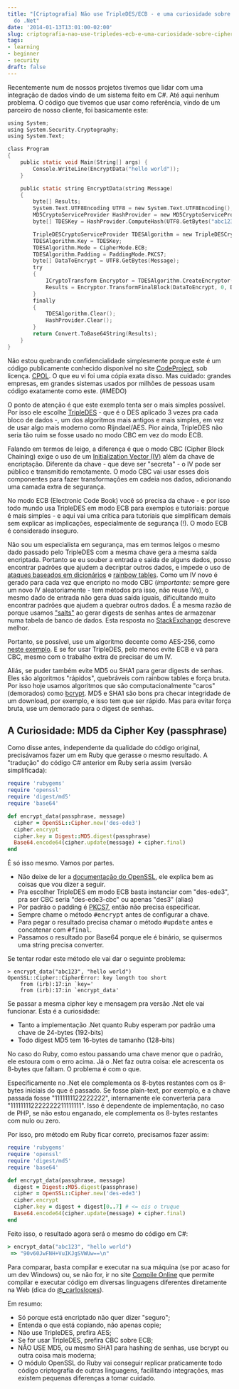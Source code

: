 ```yaml
---
title: "[Criptografia] Não use TripleDES/ECB - e uma curiosidade sobre Cipher Key
  do .Net"
date: '2014-01-13T13:01:00-02:00'
slug: criptografia-nao-use-tripledes-ecb-e-uma-curiosidade-sobre-cipher-key-do-net
tags:
- learning
- beginner
- security
draft: false
---
```


Recentemente num de nossos projetos tivemos que lidar com uma integração de dados vindo de um sistema feito em C#. Até aqui nenhum problema. O código que tivemos que usar como referência, vindo de um parceiro de nosso cliente, foi basicamente este:

```C
using System;
using System.Security.Cryptography;
using System.Text;

class Program
{
	public static void Main(String[] args) {
		Console.WriteLine(EncryptData("hello world"));
	}

	public static string EncryptData(string Message)
	{
	    byte[] Results;
	    System.Text.UTF8Encoding UTF8 = new System.Text.UTF8Encoding();
	    MD5CryptoServiceProvider HashProvider = new MD5CryptoServiceProvider();
	    byte[] TDESKey = HashProvider.ComputeHash(UTF8.GetBytes("abc123"));

	    TripleDESCryptoServiceProvider TDESAlgorithm = new TripleDESCryptoServiceProvider();
	    TDESAlgorithm.Key = TDESKey;
	    TDESAlgorithm.Mode = CipherMode.ECB;
	    TDESAlgorithm.Padding = PaddingMode.PKCS7;
	    byte[] DataToEncrypt = UTF8.GetBytes(Message);
	    try
	    {
	        ICryptoTransform Encryptor = TDESAlgorithm.CreateEncryptor();
	        Results = Encryptor.TransformFinalBlock(DataToEncrypt, 0, DataToEncrypt.Length);
	    }
	    finally
	    {                
	        TDESAlgorithm.Clear();
	        HashProvider.Clear();
	    }
	    return Convert.ToBase64String(Results);
	}
}
```

Não estou quebrando confidencialidade simplesmente porque este é um código publicamente conhecido disponível no site [CodeProject](http://www.codeproject.com/Tips/306620/Encryption-Decryption-Function-in-Net-using-MD5Cry), sob licença. [CPOL](http://www.codeproject.com/info/cpol10.aspx). O que eu vi foi uma cópia exata disso. Mas cuidado: grandes empresas, em grandes sistemas usados por milhões de pessoas usam código exatamente como este. (#MEDO)

O ponto de atenção é que este exemplo tenta ser o mais simples possível. Por isso ele escolhe [TripleDES](http://en.wikipedia.org/wiki/Triple_DES) - que é o DES aplicado 3 vezes pra cada bloco de dados -, um dos algoritmos mais antigos e mais simples, em vez de usar algo mais moderno como Rijndael/AES. Pior ainda, TripleDES não seria tão ruim se fosse usado no modo CBC em vez do modo ECB.

Falando em termos de leigo, a diferença é que o modo CBC (Cipher Block Chaining) exige o uso de um [Initialization Vector (IV)](http://bit.ly/1m2TCjI) além da chave de encriptação. Diferente da chave - que deve ser "secreta" - o IV pode ser público e transmitido remotamente. O modo CBC vai usar esses dois componentes para fazer transformações em cadeia nos dados, adicionando uma camada extra de segurança.

No modo ECB (Electronic Code Book) você só precisa da chave - e por isso todo mundo usa TripleDES em modo ECB para exemplos e tutoriais: porque é mais simples - e aqui vai uma crítica para tutoriais que simplificam demais sem explicar as implicações, especialmente de segurança (!). O modo ECB é considerado inseguro. 

Não sou um especialista em segurança, mas em termos leigos o mesmo dado passado pelo TripleDES com a mesma chave gera a mesma saída encriptada. Portanto se eu souber a entrada e saída de alguns dados, posso encontrar padrões que ajudem a decriptar outros dados, e impede o uso de [ataques baseados em dicionários](http://en.wikipedia.org/wiki/Dictionary_attack) e [rainbow tables](http://en.wikipedia.org/wiki/Rainbow_table). Como um IV novo é gerado para cada vez que encripto no modo CBC (*importante:* sempre gere um novo IV aleatoriamente - tem métodos pra isso, não reuse IVs), o mesmo dado de entrada não gera duas saída iguais, dificultando muito encontrar padrões que ajudem a quebrar outros dados. É a mesma razão de porque usamos ["salts"](http://bit.ly/JV5KHv) ao gerar digests de senhas antes de armazenar numa tabela de banco de dados. Esta resposta no [StackExchange](http://security.stackexchange.com/questions/6058/is-real-salt-the-same-as-initialization-vectors) descreve melhor.

Portanto, se possível, use um algoritmo decente como AES-256, como [neste exemplo](http://www.codeproject.com/Articles/662187/FIPS-Encryption-Algorithms-and-Implementation-of-A). E se for usar TripleDES, pelo menos evite ECB e vá para CBC, mesmo com o trabalho extra de precisar de um IV.

Aliás, se puder também evite MD5 ou SHA1 para gerar digests de senhas. Eles são algoritmos "rápidos", quebráveis com rainbow tables e força bruta. Por isso hoje usamos algoritmos que são computacionalmente "caros" (demorados) como [bcrypt](http://www.warmenhoven.co/2012/03/06/do-not-use-md5-or-sha1-to-simply-hash-db-passwords/). MD5 e SHA1 são bons pra checar integridade de um download, por exemplo, e isso tem que ser rápido. Mas para evitar força bruta, use um demorado para o digest de senhas.

## A Curiosidade: MD5 da Cipher Key (passphrase)

Como disse antes, independente da qualidade do código original, precisávamos fazer um em Ruby que gerasse o mesmo resultado. A "tradução" do código C# anterior em Ruby seria assim (versão simplificada):

```ruby
require 'rubygems'
require 'openssl'
require 'digest/md5'
require 'base64'

def encrypt_data(passphrase, message)
  cipher = OpenSSL::Cipher.new('des-ede3')
  cipher.encrypt
  cipher.key = Digest::MD5.digest(passphrase)
  Base64.encode64(cipher.update(message) + cipher.final)
end
```

É só isso mesmo. Vamos por partes.

* Não deixe de ler a [documentação do OpenSSL](http://ruby-doc.org/stdlib-2.1.0/libdoc/openssl/rdoc/OpenSSL.html), ele explica bem as coisas que vou dizer a seguir.
* Pra escolher TripleDES em modo ECB basta instanciar com "des-ede3", pra ser CBC seria "des-ede3-cbc" ou apenas "des3" (alias)
* Por padrão o padding é [PKCS7](http://ruby-doc.org/stdlib-2.1.0/libdoc/openssl/rdoc/OpenSSL/PKCS7.html), então não precisa especificar.
* Sempre chame o método <tt>#encrypt</tt> antes de configurar a chave.
* Para pegar o resultado precisa chamar o método <tt>#update</tt> antes e concatenar com <tt>#final</tt>.
* Passamos o resultado por Base64 porque ele é binário, se quisermos uma string precisa converter.

Se tentar rodar este método ele vai dar o seguinte problema:

```
> encrypt_data("abc123", "hello world")
OpenSSL::Cipher::CipherError: key length too short
	from (irb):17:in `key='
	from (irb):17:in `encrypt_data'
```

Se passar a mesma cipher key e mensagem pra versão .Net ele vai funcionar. Esta é a curiosidade:

* Tanto a implementação .Net quanto Ruby esperam por padrão uma chave de 24-bytes (192-bits)
* Todo digest MD5 tem 16-bytes de tamanho (128-bits)

No caso do Ruby, como estou passando uma chave menor que o padrão, ele estoura com o erro acima. Já o .Net faz outra coisa: ele acrescenta os 8-bytes que faltam. O problema é com o que.

Especificamente no .Net ele complementa os 8-bytes restantes com os 8-bytes iniciais do que é passado. Se fosse plain-text, por exemplo, e a chave passada fosse "1111111122222222", internamente ele converteria para "111111112222222211111111". Isso é dependente de implementação, no caso de PHP, se não estou enganado, ele complementa os 8-bytes restantes com nulo ou zero.

Por isso, pro método em Ruby ficar correto, precisamos fazer assim:

```ruby
require 'rubygems'
require 'openssl'
require 'digest/md5'
require 'base64'

def encrypt_data(passphrase, message)
  digest = Digest::MD5.digest(passphrase)
  cipher = OpenSSL::Cipher.new('des-ede3')
  cipher.encrypt
  cipher.key = digest + digest[0..7] # <= eis o truque
  Base64.encode64(cipher.update(message) + cipher.final)
end
```

Feito isso, o resultado agora será o mesmo do código em C#:

```ruby
> encrypt_data("abc123", "hello world")
 => "90v60JwFNH+VuIKJgSVWUw==\n"
```

Para comparar, basta compilar e executar na sua máquina (se por acaso for um dev Windows) ou, se não for, ir no site [Compile Online](http://www.compileonline.com/compile_csharp_online.php) que permite compilar e executar código em diversas linguagens diferentes diretamente na Web (dica do [@_carloslopes](https://twitter.com/_carloslopes)).

Em resumo: 

* Só porque está encriptado não quer dizer "seguro";
* Entenda o que está copiando, não apenas copie;
* Não use TripleDES, prefira AES;
* Se for usar TripleDES, prefira CBC sobre ECB;
* NÃO USE MD5, ou mesmo SHA1 para hashing de senhas, use bcrypt ou outra coisa mais moderna;
* O módulo OpenSSL do Ruby vai conseguir replicar praticamente todo código criptografia de outras linguagens, facilitando integrações, mas existem pequenas diferenças a tomar cuidado.
